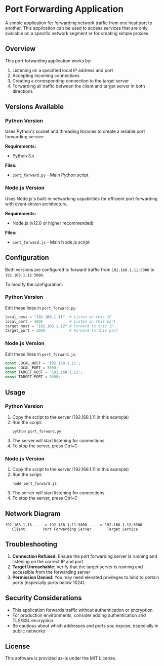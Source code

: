 # Port Forwarding Application

A simple application for forwarding network traffic from one host:port to another. This application can be used to access services that are only available on a specific network segment or for creating simple proxies.

## Overview

This port forwarding application works by:
1. Listening on a specified local IP address and port
2. Accepting incoming connections 
3. Creating a corresponding connection to the target server
4. Forwarding all traffic between the client and target server in both directions

## Versions Available

### Python Version

Uses Python's socket and threading libraries to create a reliable port forwarding service.

**Requirements:**
- Python 3.x

**Files:**
- `port_forward.py` - Main Python script

### Node.js Version

Uses Node.js's built-in networking capabilities for efficient port forwarding with event-driven architecture.

**Requirements:**
- Node.js (v12.0 or higher recommended)

**Files:**
- `port_forward.js` - Main Node.js script

## Configuration

Both versions are configured to forward traffic from `192.168.1.11:3000` to `192.168.1.12:3000`.

To modify the configuration:

### Python Version
Edit these lines in `port_forward.py`:
```python
local_host = "192.168.1.11"  # Listen on this IP
local_port = 3000            # Listen on this port
target_host = "192.168.1.12" # Forward to this IP
target_port = 3000           # Forward to this port
```

### Node.js Version
Edit these lines in `port_forward.js`:
```javascript
const LOCAL_HOST = '192.168.1.11';
const LOCAL_PORT = 3000;
const TARGET_HOST = '192.168.1.12';
const TARGET_PORT = 3000;
```

## Usage

### Python Version

1. Copy the script to the server (192.168.1.11 in this example)
2. Run the script:
   ```
   python port_forward.py
   ```
3. The server will start listening for connections
4. To stop the server, press Ctrl+C

### Node.js Version

1. Copy the script to the server (192.168.1.11 in this example)
2. Run the script:
   ```
   node port_forward.js
   ```
3. The server will start listening for connections
4. To stop the server, press Ctrl+C

## Network Diagram

```
192.168.1.13 -----> 192.168.1.11:3000 -----> 192.168.1.12:3000
   Client        Port Forwarding Server       Target Service
```

## Troubleshooting

1. **Connection Refused**: Ensure the port forwarding server is running and listening on the correct IP and port
2. **Target Unreachable**: Verify that the target server is running and accessible from the forwarding server
3. **Permission Denied**: You may need elevated privileges to bind to certain ports (especially ports below 1024)

## Security Considerations

- This application forwards traffic without authentication or encryption
- For production environments, consider adding authentication and TLS/SSL encryption
- Be cautious about which addresses and ports you expose, especially in public networks

## License

This software is provided as-is under the MIT License.
